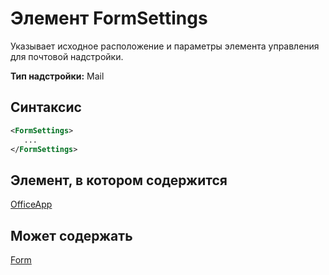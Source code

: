 # <a name="formsettings-element"></a>Элемент FormSettings

Указывает исходное расположение и параметры элемента управления для почтовой надстройки.

**Тип надстройки:** Mail

## <a name="syntax"></a>Синтаксис

```XML
<FormSettings>
   ...
</FormSettings>
```

## <a name="contained-in"></a>Элемент, в котором содержится

[OfficeApp](officeapp.md)

## <a name="can-contain"></a>Может содержать

[Form](form.md)

